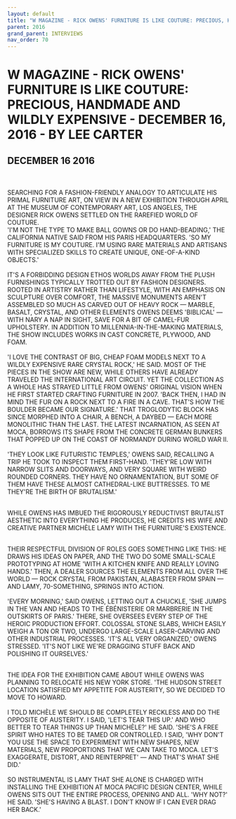 ```yaml
---
layout: default
title: "W MAGAZINE - RICK OWENS' FURNITURE IS LIKE COUTURE: PRECIOUS, HANDMADE AND WILDLY EXPENSIVE - DECEMBER 16, 2016 - BY LEE CARTER"
parent: 2016
grand_parent: INTERVIEWS
nav_order: 70
---
```


# W MAGAZINE - RICK OWENS' FURNITURE IS LIKE COUTURE: PRECIOUS, HANDMADE AND WILDLY EXPENSIVE - DECEMBER 16, 2016 - BY LEE CARTER
## DECEMBER 16 2016

<br><br>
SEARCHING FOR A FASHION-FRIENDLY ANALOGY TO ARTICULATE HIS PRIMAL FURNITURE ART, ON VIEW IN A NEW EXHIBITION THROUGH APRIL AT THE MUSEUM OF CONTEMPORARY ART, LOS ANGELES, THE DESIGNER RICK OWENS SETTLED ON THE RAREFIED WORLD OF COUTURE. <br>
'I'M NOT THE TYPE TO MAKE BALL GOWNS OR DO HAND-BEADING,' THE CALIFORNIA NATIVE SAID FROM HIS PARIS HEADQUARTERS. 'SO MY FURNITURE IS MY COUTURE. I'M USING RARE MATERIALS AND ARTISANS WITH SPECIALIZED SKILLS TO CREATE UNIQUE, ONE-OF-A-KIND OBJECTS.' <br><br>
IT'S A FORBIDDING DESIGN ETHOS WORLDS AWAY FROM THE PLUSH FURNISHINGS TYPICALLY TROTTED OUT BY FASHION DESIGNERS. ROOTED IN ARTISTRY RATHER THAN LIFESTYLE, WITH AN EMPHASIS ON SCULPTURE OVER COMFORT, THE MASSIVE MONUMENTS AREN'T ASSEMBLED SO MUCH AS CARVED OUT OF HEAVY ROCK — MARBLE, BASALT, CRYSTAL, AND OTHER ELEMENTS OWENS DEEMS 'BIBLICAL' — WITH NARY A NAP IN SIGHT, SAVE FOR A BIT OF CAMEL-FUR UPHOLSTERY. IN ADDITION TO MILLENNIA-IN-THE-MAKING MATERIALS, THE SHOW INCLUDES WORKS IN CAST CONCRETE, PLYWOOD, AND FOAM.<br><br>
'I LOVE THE CONTRAST OF BIG, CHEAP FOAM MODELS NEXT TO A WILDLY EXPENSIVE RARE CRYSTAL ROCK,' HE SAID.
MOST OF THE PIECES IN THE SHOW ARE NEW, WHILE OTHERS HAVE ALREADY TRAVELED THE INTERNATIONAL ART CIRCUIT. YET THE COLLECTION AS A WHOLE HAS STRAYED LITTLE FROM OWENS' ORIGINAL VISION WHEN HE FIRST STARTED CRAFTING FURNITURE IN 2007. 'BACK THEN, I HAD IN MIND THE FUR ON A ROCK NEXT TO A FIRE IN A CAVE. THAT'S HOW THE BOULDER BECAME OUR SIGNATURE.'
THAT TROGLODYTIC BLOCK HAS SINCE MORPHED INTO A CHAIR, A BENCH, A DAYBED — EACH MORE MONOLITHIC THAN THE LAST. THE LATEST INCARNATION, AS SEEN AT MOCA, BORROWS ITS SHAPE FROM THE CONCRETE GERMAN BUNKERS THAT POPPED UP ON THE COAST OF NORMANDY DURING WORLD WAR II.<br><br>
'THEY LOOK LIKE FUTURISTIC TEMPLES,' OWENS SAID, RECALLING A TRIP HE TOOK TO INSPECT THEM FIRST-HAND. 'THEY'RE LOW WITH NARROW SLITS AND DOORWAYS, AND VERY SQUARE WITH WEIRD ROUNDED CORNERS. THEY HAVE NO ORNAMENTATION, BUT SOME OF THEM HAVE THESE ALMOST CATHEDRAL-LIKE BUTTRESSES. TO ME THEY'RE THE BIRTH OF BRUTALISM.'<br><br></p>
<p>WHILE OWENS HAS IMBUED THE RIGOROUSLY REDUCTIVIST BRUTALIST AESTHETIC INTO EVERYTHING HE PRODUCES, HE CREDITS HIS WIFE AND CREATIVE PARTNER MICHÈLE LAMY WITH THE FURNITURE'S EXISTENCE.<br><br></p>
<p>THEIR RESPECTFUL DIVISION OF ROLES GOES SOMETHING LIKE THIS: HE DRAWS HIS IDEAS ON PAPER, AND THE TWO DO SOME SMALL-SCALE PROTOTYPING AT HOME 'WITH A KITCHEN KNIFE AND REALLY LOVING HANDS.' THEN, A DEALER SOURCES THE ELEMENTS FROM ALL OVER THE WORLD — ROCK CRYSTAL FROM PAKISTAN, ALABASTER FROM SPAIN — AND LAMY, 70-SOMETHING, SPRINGS INTO ACTION.<br><br>
'EVERY MORNING,' SAID OWENS, LETTING OUT A CHUCKLE, 'SHE JUMPS IN THE VAN AND HEADS TO THE ÉBÉNISTERIE OR MARBRERIE IN THE OUTSKIRTS OF PARIS.' THERE, SHE OVERSEES EVERY STEP OF THE HEROIC PRODUCTION EFFORT.
COLOSSAL STONE SLABS, WHICH EASILY WEIGH A TON OR TWO, UNDERGO LARGE-SCALE LASER-CARVING AND OTHER INDUSTRIAL PROCESSES. 'IT'S ALL VERY ORGANIZED,' OWENS STRESSED. 'IT'S NOT LIKE WE'RE DRAGGING STUFF BACK AND POLISHING IT OURSELVES.'<br><br></p>
<p>THE IDEA FOR THE EXHIBITION CAME ABOUT WHILE OWENS WAS PLANNING TO RELOCATE HIS NEW YORK STORE. 'THE HUDSON STREET LOCATION SATISFIED MY APPETITE FOR AUSTERITY, SO WE DECIDED TO MOVE TO HOWARD. <br><br>
I TOLD MICHÈLE WE SHOULD BE COMPLETELY RECKLESS AND DO THE OPPOSITE OF AUSTERITY. I SAID, 'LET'S TEAR THIS UP.' AND WHO BETTER TO TEAR THINGS UP THAN MICHÈLE?' HE SAID. 'SHE'S A FREE SPIRIT WHO HATES TO BE TAMED OR CONTROLLED. I SAID, 'WHY DON'T YOU USE THE SPACE TO EXPERIMENT WITH NEW SHAPES, NEW MATERIALS, NEW PROPORTIONS THAT WE CAN TAKE TO MOCA. LET'S EXAGGERATE, DISTORT, AND REINTERPRET' — AND THAT'S WHAT SHE DID.'<br><br>
SO INSTRUMENTAL IS LAMY THAT SHE ALONE IS CHARGED WITH INSTALLING THE EXHIBITION AT MOCA PACIFIC DESIGN CENTER, WHILE OWENS SITS OUT THE ENTIRE PROCESS, OPENING AND ALL. 'WHY NOT?' HE SAID. 'SHE'S HAVING A BLAST. I DON'T KNOW IF I CAN EVER DRAG HER BACK.'<br><br>

